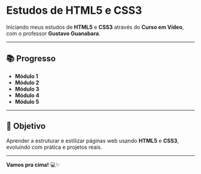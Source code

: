 # Estudos de HTML5 e CSS3

Iniciando meus estudos de **HTML5** e **CSS3** através do **Curso em Vídeo**, com o professor **Gustavo Guanabara**.

---

## 📚 Progresso
- **Módulo 1**
- **Módulo 2**
- **Módulo 3**
- **Módulo 4**
- **Módulo 5**

---

## 🚀 Objetivo
Aprender a estruturar e estilizar páginas web usando **HTML5** e **CSS3**, evoluindo com prática e projetos reais.

---

**Vamos pra cima!** 💻✨
